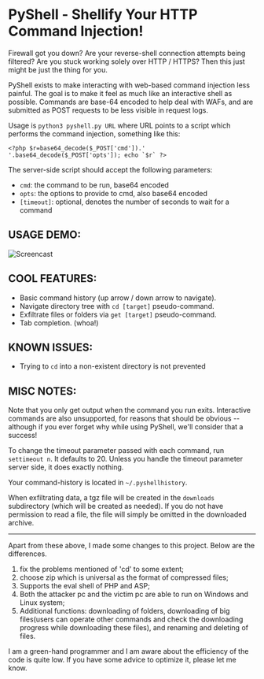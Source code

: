 # PyShell - Shellify Your HTTP Command Injection!

Firewall got you down? Are your reverse-shell connection attempts being
filtered? Are you stuck working solely over HTTP / HTTPS? Then this just might
be just the thing for you.

PyShell exists to make interacting with web-based command injection less
painful. The goal is to make it feel as much like an interactive shell as
possible. Commands are base-64 encoded to help deal with WAFs, and are submitted
as POST requests to be less visible in request logs.

Usage is `python3 pyshell.py URL` where URL points to a script which performs
the command injection, something like this:

```
<?php $r=base64_decode($_POST['cmd']).' '.base64_decode($_POST['opts']); echo `$r` ?>
```

The server-side script should accept the following parameters:
 - `cmd`: the command to be run, base64 encoded
 - `opts`: the options to provide to cmd, also base64 encoded
 - `[timeout]`: optional, denotes the number of seconds to wait for a command

## USAGE DEMO:
![Screencast](pyshell-usage.gif)

## COOL FEATURES:
 - Basic command history (up arrow / down arrow to navigate).
 - Navigate directory tree with `cd [target]` pseudo-command.
 - Exfiltrate files or folders via `get [target]` pseudo-command.
 - Tab completion. (whoa!)

## KNOWN ISSUES:
 - Trying to `cd` into a non-existent directory is not prevented

## MISC NOTES:
Note that you only get output when the command you run exits. Interactive
commands are also unsupported, for reasons that should be obvious -- although if
you ever forget why while using PyShell, we'll consider that a success!

To change the timeout parameter passed with each command, run `settimeout n`. It
defaults to 20. Unless you handle the timeout parameter server side, it does
exactly nothing.

Your command-history is located in `~/.pyshellhistory`.

When exfiltrating data, a tgz file will be created in the `downloads`
subdirectory (which will be created as needed). If you do not have permission to
read a file, the file will simply be omitted in the downloaded archive.

-----------------------------------------------------------------------------------------

Apart from these above, I made some changes to this project. Below are the differences.
1. fix the problems mentioned of 'cd' to some extent;
2. choose zip which is universal as the format of compressed files;
3. Supports the eval shell of PHP and ASP;
4. Both the attacker pc and the victim pc are able to run on Windows and Linux system;
5. Additional functions: downloading of folders, downloading of big files(users can operate other commands and check the downloading progress while downloading these files), and renaming and deleting of files.

I am a green-hand programmer and I am aware about the efficiency of the code is quite low. If you have some advice to optimize it, please let me know.
